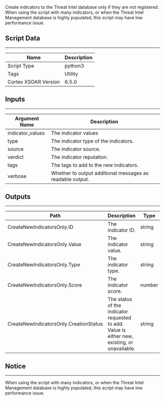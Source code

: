 Create indicators to the Threat Intel database only if they are not registered. When using the script with many indicators, or when the Threat Intel Management database is highly populated, this script may have low performance issue.

## Script Data

---

| **Name** | **Description** |
| --- | --- |
| Script Type | python3 |
| Tags | Utility |
| Cortex XSOAR Version | 6.5.0 |

## Inputs

---

| **Argument Name** | **Description** |
| --- | --- |
| indicator_values | The indicator values |
| type | The indicator type of the indicators. |
| source | The indicator source. |
| verdict | The indicator reputation. |
| tags | The tags to add to the new indicators. |
| verbose | Whether to output additional messages as readable output. |

## Outputs

---

| **Path** | **Description** | **Type** |
| --- | --- | --- |
| CreateNewIndicatorsOnly.ID | The indicator ID. | string |
| CreateNewIndicatorsOnly.Value | The indicator value. | string |
| CreateNewIndicatorsOnly.Type | The indicator type. | string |
| CreateNewIndicatorsOnly.Score | The indicator score. | number |
| CreateNewIndicatorsOnly.CreationStatus | The status of the indicator requested to add. Value is either new, existing, or unavailable. | string |

## Notice

---

When using the script with many indicators, or when the Threat Intel Management database is highly populated, this script may have low performance issue. 